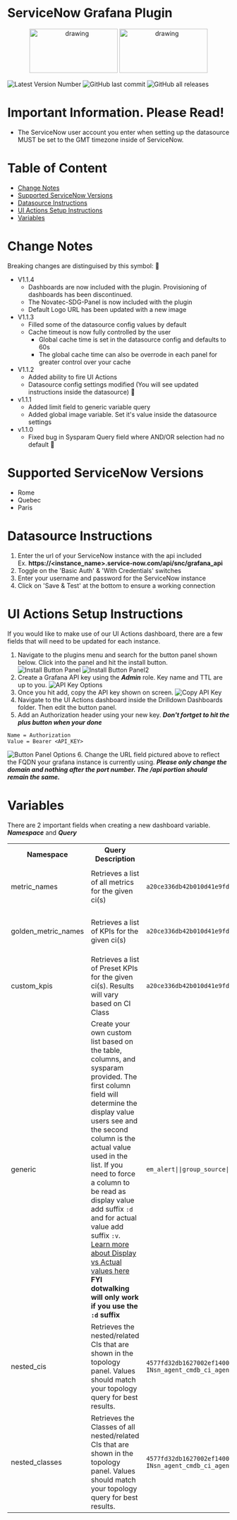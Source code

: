 # ServiceNow Grafana Plugin

<p align="center">
  <img src="https://www.servicenow.com/content/dam/now-www/en-us/images/global-nav/logo/servicenow-header-logo.svg" alt="drawing" width="200" height="100"/>
  <img src="https://www.optimiz.ca/wp-content/uploads/2019/10/Artboard-2-copy.png" alt="drawing" width="200" height="100"/>
</p>

![Latest Version Number](https://img.shields.io/badge/Version-1.1.4-orange)
![GitHub last commit](https://img.shields.io/github/last-commit/optimizca/servicenow-grafana)
![GitHub all releases](https://img.shields.io/github/downloads/optimizca/servicenow-grafana/total)

# Important Information. Please Read!
- The ServiceNow user account you enter when setting up the datasource MUST be set to the GMT timezone inside of ServiceNow.

# Table of Content
- [Change Notes](#change-notes)
- [Supported ServiceNow Versions](#supported-serviceNow-versions)
- [Datasource Instructions](#datasource-instructions)
- [UI Actions Setup Instructions](#ui-actions-setup-instructions)
- [Variables](#variables)

# Change Notes
Breaking changes are distinguised by this symbol: 🔧
- V1.1.4
  - Dashboards are now included with the plugin. Provisioning of dashboards has been discontinued.
  - The Novatec-SDG-Panel is now included with the plugin
  - Default Logo URL has been updated with a new image
- V1.1.3
  - Filled some of the datasource config values by default
  - Cache timeout is now fully controlled by the user
    - Global cache time is set in the datasource config and defaults to 60s
    - The global cache time can also be overrode in each panel for greater control over your cache
- V1.1.2
  - Added ability to fire UI Actions
  - Datasource config settings modified (You will see updated instructions inside the datasource) 🔧
- v1.1.1
  - Added limit field to generic variable query
  - Added global image variable. Set it's value inside the datasource settings
- v1.1.0
  - Fixed bug in Sysparam Query field where AND/OR selection had no default 🔧

# Supported ServiceNow Versions
- Rome
- Quebec
- Paris

# Datasource Instructions

1. Enter the url of your ServiceNow instance with the api included <br/>
Ex. **https://<instance_name>.service-now.com/api/snc/grafana_api**
2. Toggle on the 'Basic Auth' & 'With Credentials' switches
3. Enter your username and password for the ServiceNow instance
4. Click on 'Save & Test' at the bottom to ensure a working connection

# UI Actions Setup Instructions
If you would like to make use of our UI Actions dashboard, there are a few fields that will need to be updated for each instance.

1. Navigate to the plugins menu and search for the button panel shown below. Click into the panel and hit the install button.
![Install Button Panel](/readme_images/install_button.png)
![Install Button Panel2](/readme_images/install_button2.png)
2. Create a Grafana API key using the ***Admin*** role. Key name and TTL are up to you.
![API Key Options](/readme_images/create_api_key.png)
3. Once you hit add, copy the API key shown on screen.
![Copy API Key](/readme_images/copy_api_key.png)
4. Navigate to the UI Actions dashboard inside the Drilldown Dashboards folder. Then edit the button panel.
5. Add an Authorization header using your new key. ***Don't fortget to hit the plus button when your done***
```
Name = Authorization
Value = Bearer <API_KEY>
```
![Button Panel Options](/readme_images/button_options.png)
6. Change the URL field pictured above to reflect the FQDN your grafana instance is currently using. ***Please only change the domain and nothing after the port number. The /api portion should remain the same.***

# Variables

There are 2 important fields when creating a new dashboard variable. ***Namespace*** and ***Query***

<table>
  <tr>
    <th>Namespace</th>
    <th>Query Description</th>
    <th>Query</th>
    <th>Query Fields</th>
    <th>Field Seperator</th>
  </tr>
  <tr>
    <td>metric_names</td>
    <td>Retrieves a list of all metrics for the given ci(s)</td>
    <td><code>a20ce336db42b010d41e9fd2ca96199e</code></td>
    <td><ol><li>One or many CI SysID  <sup>R</sup></li></ol></td>
    <td>,</td>
  </tr>
  <tr>
    <td>golden_metric_names</td>
    <td>Retrieves a list of KPIs for the given ci(s)</td>
    <td><code>a20ce336db42b010d41e9fd2ca96199e</code></td>
    <td><ol><li>One or many CI SysID  <sup>R</sup></li></ol></td>
    <td>,</td>
  </tr>
  <tr>
    <td>custom_kpis</td>
    <td>Retrieves a list of Preset KPIs for the given ci(s). Results will vary based on CI Class</td>
    <td><code>a20ce336db42b010d41e9fd2ca96199e</code></td>
    <td><ol><li>One or many CI SysID  <sup>R</sup></li></ol></td>
    <td>,</td>
  </tr>
  <tr>
    <td>generic</td>
    <td>Create your own custom list based on the table, columns, and sysparam provided. The first column field will determine the display value users see and the second column is the actual value used in the list. If you need to force a column to be read as display value add suffix <code>:d</code> and for actual value add suffix <code>:v</code>. <a href="https://docs.servicenow.com/bundle/quebec-platform-administration/page/administer/field-administration/concept/c_DisplayValues.html">Learn more about Display vs Actual values here</a><br/><b>FYI dotwalking will only work if you use the <code>:d</code> suffix</b></td>
    <td><code>em_alert||group_source||group_source||state!=Closed||1000</code></td>
    <td><ol>
      <li>Table Name  <sup>R</sup></li>
      <li>Display Table Column  <sup>R</sup></li>
      <li>Value Table Column  <sup>R</sup></li>
      <li>Sysparam Query</li>
      <li>Limit</li>
    </ol></td>
    <td>||</td>
  </tr>
  <tr>
    <td>nested_cis</td>
    <td>Retrieves the nested/related CIs that are shown in the topology panel. Values should match your topology query for best results.</td>
    <td><code>4577fd32db1627002ef1400e0b961921||1||1||parent.sys_class_nameNOT INsn_agent_cmdb_ci_agent</code></td>
    <td><ol>
      <li>CI SysID  <sup>R</sup></li>
      <li>Parent Depth  <sup>R</sup></li>
      <li>Child Depth  <sup>R</sup></li>
      <li>Sysparam Query</li>
    </ol></td>
    <td>||</td>
  </tr>
  <tr>
    <td>nested_classes</td>
    <td>Retrieves the Classes of all nested/related CIs that are shown in the topology panel. Values should match your topology query for best results.</td>
    <td><code>4577fd32db1627002ef1400e0b961921||1||1||parent.sys_class_nameNOT INsn_agent_cmdb_ci_agent</code></td>
    <td><ol>
      <li>CI SysID  <sup>R</sup></li>
      <li>Parent Depth  <sup>R</sup></li>
      <li>Child Depth  <sup>R</sup></li>
      <li>Sysparam Query</li>
    </ol></td>
    <td>||</td>
  </tr>
</table>
